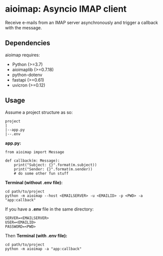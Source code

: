 # aioimap: Asyncio IMAP client
Receive e-mails from an IMAP server asynchronously and trigger a callback with the message.

## Dependencies
aioimap requires:
* Python (>=3.7)
* aioimaplib (>=0.7.18)
* python-dotenv
* fastapi (>=0.61)
* uvicron (>=0.12)

## Usage
Assume a project structure as so:  
```
project  
|  
|--app.py  
|--.env  
```

**app.py:**
```
from aioimap import Message

def callback(m: Message):
    print("Subject: {}".format(m.subject))
    print("Sender: {}".format(m.sender))
    # do some other fun stuff
```

**Terminal (without .env file):**
```
cd path/to/project
python -m aioimap --host <EMAILSERVER> -u <EMAILID> -p <PWD> -a "app:callback"
```

If you have a **.env** file in the same directory:
```
SERVER=<EMAILSERVER>
USER=<EMAILID>
PASSWORD=<PWD>
```

Then **Terminal (with .env file):**
```
cd path/to/project
python -m aioimap -a "app:callback"
```